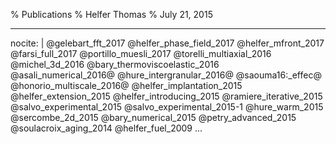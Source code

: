 % Publications
% Helfer Thomas
% July 21, 2015

---
nocite: |
	@gelebart_fft_2017
	@helfer_phase_field_2017
	@helfer_mfront_2017
	@farsi_full_2017
	@portillo_muesli_2017
	@torelli_multiaxial_2016
	@michel_3d_2016
	@bary_thermoviscoelastic_2016
	@asali_numerical_2016@
	@hure_intergranular_2016@
	@saouma16:_effec@
	@honorio_multiscale_2016@
	@helfer_implantation_2015
	@helfer_extension_2015
	@helfer_introducing_2015
	@ramiere_iterative_2015
	@salvo_experimental_2015
	@salvo_experimental_2015-1
	@hure_warm_2015
	@sercombe_2d_2015
	@bary_numerical_2015
	@petry_advanced_2015
	@soulacroix_aging_2014
	@helfer_fuel_2009
...
